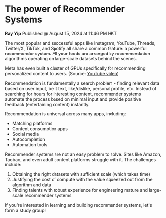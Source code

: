 # The power of Recommender Systems
**Ray Yip**
Published @ August 15, 2024 at 11:46 PM HKT

The most popular and successful apps like Instagram, YouTube, Threads, Twitter/X, TikTok, and Spotify all share a common feature: a powerful recommender system. All your feeds are arranged by recommendation algorithms operating on large-scale datasets behind the scenes.

Meta has even built a cluster of GPUs specifically for recommending personalized content to users. (Source: [YouTube video](https://www.youtube.com/watch?v=w-cmMcMZoZ4))

Recommendation is fundamentally a search problem - finding relevant data based on user input, be it text, like/dislike, personal profile, etc. Instead of searching for hours for interesting content, recommender systems automate the process based on minimal input and provide positive feedback (entertaining content) instantly.

Recommendation is universal across many apps, including:

-   Matching platforms
-   Content consumption apps
-   Social media
-   Autocompletion
-   Automation tools

Recommender systems are not an easy problem to solve. Sites like Amazon, Taobao, and even adult content platforms struggle with it. The challenges include:

1.  Obtaining the right datasets with sufficient scale (which takes time)
2.  Justifying the cost of compute with the value squeezed out from the algorithm and data
3.  Finding talents with robust experience for engineering mature and large-scale recommender systems

If you're interested in learning and building recommender systems, let's form a study group!
